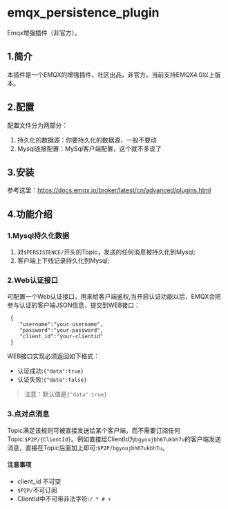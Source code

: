 # emqx_persistence_plugin
Emqx增强插件（非官方）。
## 1.简介
本插件是一个EMQX的增强插件，社区出品，非官方。当前支持EMQX4.0以上版本。
## 2.配置
配置文件分为两部分：
1. 持久化的数据源：你要持久化的数据源，一般不要动
2. Mysql连接配置：MySql客户端配置，这个就不多说了
## 3.安装
参考这里：https://docs.emqx.io/broker/latest/cn/advanced/plugins.html
## 4.功能介绍
### 1.Mysql持久化数据
1. 对`$PERSISTENCE/`开头的Topic，发送的任何消息被持久化到Mysql;
2. 客户端上下线记录持久化到Mysql;
### 2.Web认证接口
可配置一个Web认证接口，用来给客户端鉴权,当开启认证功能以后，EMQX会把参与认证的客户端JSON信息，提交到WEB接口：
```
 {
    "username":"your-username",
    "password":"your-password",
    "client_id":"your-clientid"
 }
```
WEB接口实现必须返回如下格式：
- 认证成功:`{"data":true}`
- 认证失败:`{"data":false}`
> 注意：默认值是`{"data":true}`

### 3.点对点消息
Topic满足该规则可被直接发送给某个客户端，而不需要订阅任何Topic:`$P2P/{ClientId}`。例如直接给ClientId为`bgyoujbh67ukbh7u`的客户端发送消息，直接在Topic后面加上即可:`$P2P/bgyoujbh67ukbh7u`。
#### 注意事项
- client_id 不可空
- `$P2P/`不可订阅
- ClientId中不可带非法字符:`/ * # +`